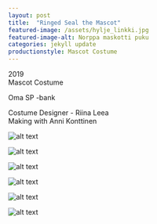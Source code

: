 ```yaml
---
layout: post
title:  "Ringed Seal the Mascot"
featured-image: /assets/hylje_linkki.jpg
featured-image-alt: Norppa maskotti puku
categories: jekyll update
productionstyle: Mascot Costume
---
```


  2019  
  Mascot Costume  

Oma SP -bank

  Costume Designer - Riina Leea  
  Making with Anni Konttinen  

![alt text](/assets/projects/norppa1.jpg)

![alt text](/assets/projects/norppa2.jpg)

![alt text](/assets/projects/norppa3.jpg)

![alt text](/assets/projects/norppa4.jpg)

![alt text](/assets/projects/norppa5.jpg)

![alt text](/assets/projects/norppa6.jpg)
